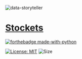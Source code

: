 ![data-storyteller](https://socialify.git.ci/aiy-wish/stockets/image?description=1&font=Source%20Code%20Pro&forks=1&issues=1&language=1&owner=1&pulls=1&stargazers=1&theme=Dark)


# [Stockets](https://share.streamlit.io/aiy-wish/stockets/main/app.py)

[![forthebadge made-with-python](http://ForTheBadge.com/images/badges/made-with-python.svg)](https://www.python.org/)

[![License: MIT](https://img.shields.io/badge/License-MIT-yellow.svg)](https://opensource.org/licenses/MIT) ![Size](https://github-size-badge.herokuapp.com/aiy-wish/stockets.svg)

